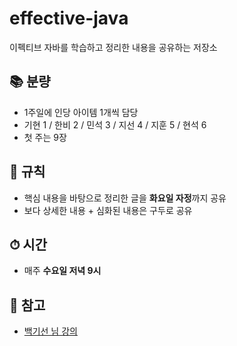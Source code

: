 # effective-java
이펙티브 자바를 학습하고 정리한 내용을 공유하는 저장소

## 📚 분량
- 1주일에 인당 아이템 1개씩 담당
- 기현 1 / 한비 2 / 민석 3 / 지선 4 / 지훈 5 / 현석 6
- 첫 주는 9장

## 📍 규칙
- 핵심 내용을 바탕으로 정리한 글을 **화요일 자정**까지 공유
- 보다 상세한 내용 + 심화된 내용은 구두로 공유

## ⏱ 시간
- 매주 **수요일 저녁 9시**

## 📎 참고
- [백기선 님 강의](https://www.youtube.com/playlist?list=PLfI752FpVCS8e5ACdi5dpwLdlVkn0QgJJ)
